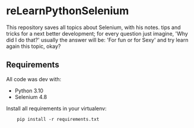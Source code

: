# reLearnPythonSelenium
This repository saves all topics about Selenium, with his notes. tips and tricks for a next better development; for every question just imagine, 'Why did I do that?' usually the answer will be: 'For fun or for Sexy' and try learn again this topic, okay?  

## Requirements
All code was dev with:
- Python 3.10
- Selenium 4.8

Install all requirements in your virtualenv:
```
    pip install -r requirements.txt
```
